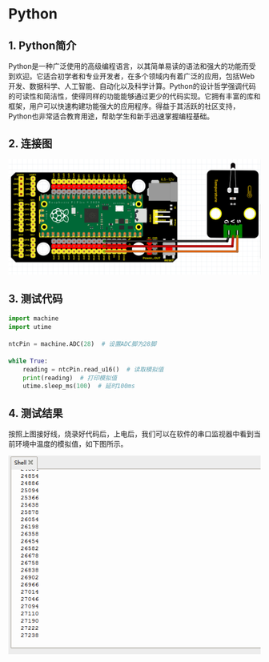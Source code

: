 # Python


## 1. Python简介  

Python是一种广泛使用的高级编程语言，以其简单易读的语法和强大的功能而受到欢迎。它适合初学者和专业开发者，在多个领域内有着广泛的应用，包括Web开发、数据科学、人工智能、自动化以及科学计算。Python的设计哲学强调代码的可读性和简洁性，使得同样的功能能够通过更少的代码实现。它拥有丰富的库和框架，用户可以快速构建功能强大的应用程序。得益于其活跃的社区支持，Python也非常适合教育用途，帮助学生和新手迅速掌握编程基础。  

## 2. 连接图  

![](media/5d5494a2014b0d635055a11e79e5a1bd.png)  

## 3. 测试代码  

```python  
import machine  
import utime  

ntcPin = machine.ADC(28)  # 设置ADC脚为28脚  

while True:  
    reading = ntcPin.read_u16()  # 读取模拟值  
    print(reading)  # 打印模拟值  
    utime.sleep_ms(100)  # 延时100ms  
```  

## 4. 测试结果  

按照上图接好线，烧录好代码后，上电后，我们可以在软件的串口监视器中看到当前环境中温度的模拟值，如下图所示。  

![](media/9b503a4e07dcdd3455644ffda57a5350.png)



